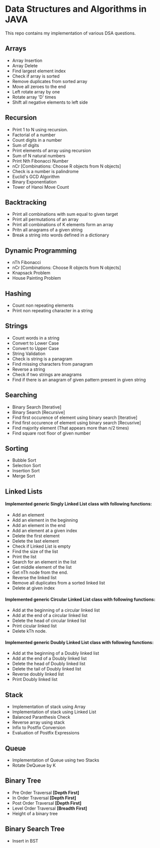 # Data Structures and Algorithms in JAVA

This repo contains my implementation of various DSA questions.

## Arrays

* Array Insertion
* Array Delete
* Find largest element index
* Check if array is sorted
* Remove duplicates from sorted array
* Move all zeroes to the end
* Left rotate array by one
* Rotate array 'D' times
* Shift all negative elements to left side

## Recursion

* Print 1 to N using recursion.
* Factorial of a number
* Count digits in a number
* Sum of digits
* Print elements of array using recursion
* Sum of N natural numbers
* Print Nth Fibonacci Number
* nCr [Combinations: Choose R objects from N objects]
* Check is a number is palindrome
* Euclid's GCD Algorithm
* Binary Exponentiation
* Tower of Hanoi Move Count

## Backtracking

* Print all combinations with sum equal to given target
* Print all permutations of an array
* Print all combinations of K elements form an array
* Pritn all anagrams of a given string
* Break a string into words defined in a dictionary

## Dynamic Programming

* nTh Fibonacci
* nCr [Combinations: Choose R objects from N objects]
* Knapsack Problem
* House Painting Problem

## Hashing

* Count non repeating elements
* Print non repeating character in a string

## Strings

* Count words in a string
* Convert to Lower Case
* Convert to Upper Case
* String Validation
* Check is string is a panagram
* Find missing characters from panagram
* Reverse a string
* Check if two strings are anagrams
* Find if there is an anagram of given pattern present in given string

## Searching

* Binary Search [Iterative]
* Binary Search [Recursive]
* Find first occurence of element using binary search [Iterative]
* Find first occurence of element using binary search [Recusrive]
* Find majority element (That appears more than n/2 times)
* Find square root floor of given number 

## Sorting 

* Bubble Sort
* Selection Sort
* Insertion Sort
* Merge Sort 

## Linked Lists

#### Implemented generic Singly Linked List class with following functions: 

* Add an element
* Add an element in the beginning
* Add an element in the end
* Add an element at a given index
* Delete the first element
* Delete the last element
* Check if Linked List is empty
* Find the size of the list
* Print the list
* Search for an element in the list
* Get middle element of the list
* Get nTh node from the end.
* Reverse the linked list
* Remove all duplicates from a sorted linked list
* Delete at given index     

#### Implemented generic Circular Linked List class with following functions:  

* Add at the beginning of a circular linked list
* Add at the end of a circular linked list
* Delete the head of circular linked list
* Print cicular linked list
* Delete kTh node.

#### Implemented generic Doubly Linked List class with following functions:  

* Add at the beginning of a Doubly linked list
* Add at the end of a Doubly linked list
* Delete the head of Doubly linked list
* Delete the tail of Doubly linked list
* Reverse doubly linked list
* Print Doubly linked list 

## Stack

* Implementation of stack using Array
* Implementation of stack using Linked List
* Balanced Paranthesis Check
* Reverse array using stack
* Infix to Postfix Conversion
* Evaluation of Postfix Expressions 

## Queue

* Implementation of Queue using two Stacks
* Rotate DeQueue by K

## Binary Tree

* Pre Order Traversal **[Depth First]**
* In Order Traversal **[Depth First]**
* Post Order Traversal **[Depth First]**
* Level Order Traversal **[Breadth First]**
* Height of a binary tree

## Binary Search Tree

* Insert in BST
